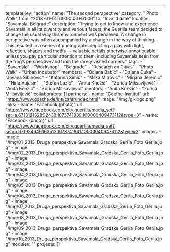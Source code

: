 ---
  templateKey: "action"
  name: "The second perspective"
  category: " Photo Walk"
  from: "2013-01-01T00:00:00+01:00"
  to: "Invalid date"
  location: "Savamala, Belgrade"
  description: "Trying to get to know and experience Savamala in all its diversity and various facets, the Guerilla team decided to change the usual way this environment was percieved. A change in perspective was often accompanied by a change in the way of thinking. This resulted in a series of photographs depicting a play with light, reflection, shapes and motifs — valuable details otherwise unnoticeable unless you pay particular attention to them, including Savamala seen from the frog’s perspective and from the rarely visited corners."
  tags: 
    - "Savamala"
    - "Workshop"
    - "Belgrade"
    - "Research on Cities"
    - "Photo Walk"
    - "Urban Incubator"
  members: 
    - "Bojana Babić"
    - "Dajana Đuka"
    - "Jovana Sibinović"
    - "Katarina Simić"
    - "Milka Mitrović"
    - "Mirjana Jeremić"
    - "Nina Vujasin"
    - "Stefan Lazić"
    - "Anita Knežić"
    - "Zorica Milisavljević"
    - "Anita Knežić"
    - "Zorica Milisavljević"
  mentors: 
    - "Anita Knežić"
    - "Zorica Milisavljević"
  collaborators: []
  partners: 
    - 
      name: "Goethe-Institut"
      url: "https://www.goethe.de/ins/cs/sr/index.html"
      image: "/img/gi-logo.png"
  links: 
    - 
      name: "Facebook (photo)"
      url: "https://www.facebook.com/city.guerilla/media_set?set=a.671312132892430.1073741839.100000409473112&type=3"
    - 
      name: "Facebook (photo)"
      url: "https://www.facebook.com/city.guerilla/media_set?set=a.671934646163512.1073741841.100000409473112&type=3"
  images: 
    - 
      image: "/img/01_2013_Druga_perspektiva_Savamala_Gradska_Gerila_Foto_Gerila.jpg"
    - 
      image: "/img/02_2013_Druga_perspektiva_Savamala_Gradska_Gerila_Foto_Gerila.jpg"
    - 
      image: "/img/03_2013_Druga_perspektiva_Savamala_Gradska_Gerila_Foto_Gerila.jpg"
    - 
      image: "/img/04_2013_Druga_perspektiva_Savamala_Gradska_Gerila_Foto_Gerila.jpg"
    - 
      image: "/img/05_2013_Druga_perspektiva_Savamala_Gradska_Gerila_Foto_Gerila.jpg"
    - 
      image: "/img/06_2013_Druga_perspektiva_Savamala_Gradska_Gerila_Foto_Gerila.jpg"
    - 
      image: "/img/07_2013_Druga_perspektiva_Savamala_Gradska_Gerila_Foto_Gerila.jpg"
    - 
      image: "/img/08_2013_Druga_perspektiva_Savamala_Gradska_Gerila_Foto_Gerila.jpg"
    - 
      image: "/img/09_2013_Druga_perspektiva_Savamala_Gradska_Gerila_Foto_Gerila.jpg"
    - 
      image: "/img/10_2013_Druga_perspektiva_Savamala_Gradska_Gerila_Foto_Gerila.jpg"
  modules: ""
  projects: []
